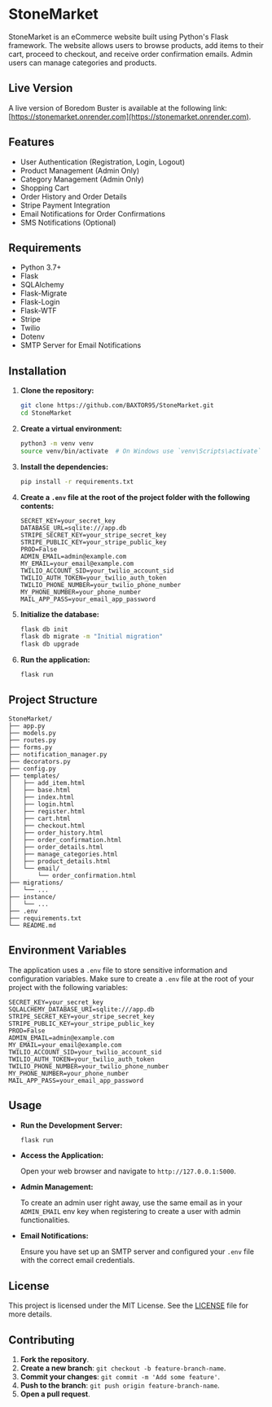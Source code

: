 # StoneMarket

StoneMarket is an eCommerce website built using Python's Flask framework. The website allows users to browse products, add items to their cart, proceed to checkout, and receive order confirmation emails. Admin users can manage categories and products.

## Live Version

A live version of Boredom Buster is available at the following link: [https://stonemarket.onrender.com](https://stonemarket.onrender.com).

## Features

- User Authentication (Registration, Login, Logout)
- Product Management (Admin Only)
- Category Management (Admin Only)
- Shopping Cart
- Order History and Order Details
- Stripe Payment Integration
- Email Notifications for Order Confirmations
- SMS Notifications (Optional)

## Requirements

- Python 3.7+
- Flask
- SQLAlchemy
- Flask-Migrate
- Flask-Login
- Flask-WTF
- Stripe
- Twilio
- Dotenv
- SMTP Server for Email Notifications

## Installation

1. **Clone the repository:**

   ```bash
   git clone https://github.com/BAXTOR95/StoneMarket.git
   cd StoneMarket
   ```

2. **Create a virtual environment:**

   ```bash
   python3 -m venv venv
   source venv/bin/activate  # On Windows use `venv\Scripts\activate`
   ```

3. **Install the dependencies:**

   ```bash
   pip install -r requirements.txt
   ```

4. **Create a `.env` file at the root of the project folder with the following contents:**

   ```plaintext
   SECRET_KEY=your_secret_key
   DATABASE_URL=sqlite:///app.db
   STRIPE_SECRET_KEY=your_stripe_secret_key
   STRIPE_PUBLIC_KEY=your_stripe_public_key
   PROD=False
   ADMIN_EMAIL=admin@example.com
   MY_EMAIL=your_email@example.com
   TWILIO_ACCOUNT_SID=your_twilio_account_sid
   TWILIO_AUTH_TOKEN=your_twilio_auth_token
   TWILIO_PHONE_NUMBER=your_twilio_phone_number
   MY_PHONE_NUMBER=your_phone_number
   MAIL_APP_PASS=your_email_app_password
   ```

5. **Initialize the database:**

   ```bash
   flask db init
   flask db migrate -m "Initial migration"
   flask db upgrade
   ```

6. **Run the application:**

   ```bash
   flask run
   ```

## Project Structure

```plaintext
StoneMarket/
├── app.py
├── models.py
├── routes.py
├── forms.py
├── notification_manager.py
├── decorators.py
├── config.py
├── templates/
│   ├── add_item.html
│   ├── base.html
│   ├── index.html
│   ├── login.html
│   ├── register.html
│   ├── cart.html
│   ├── checkout.html
│   ├── order_history.html
│   ├── order_confirmation.html
│   ├── order_details.html
│   ├── manage_categories.html
│   ├── product_details.html
│   └── email/
│       └── order_confirmation.html
├── migrations/
│   └── ...
├── instance/
│   └── ...
├── .env
├── requirements.txt
└── README.md
```

## Environment Variables

The application uses a `.env` file to store sensitive information and configuration variables. Make sure to create a `.env` file at the root of your project with the following variables:

```plaintext
SECRET_KEY=your_secret_key
SQLALCHEMY_DATABASE_URI=sqlite:///app.db
STRIPE_SECRET_KEY=your_stripe_secret_key
STRIPE_PUBLIC_KEY=your_stripe_public_key
PROD=False
ADMIN_EMAIL=admin@example.com
MY_EMAIL=your_email@example.com
TWILIO_ACCOUNT_SID=your_twilio_account_sid
TWILIO_AUTH_TOKEN=your_twilio_auth_token
TWILIO_PHONE_NUMBER=your_twilio_phone_number
MY_PHONE_NUMBER=your_phone_number
MAIL_APP_PASS=your_email_app_password
```

## Usage

- **Run the Development Server:**

  ```bash
  flask run
  ```

- **Access the Application:**

  Open your web browser and navigate to `http://127.0.0.1:5000`.

- **Admin Management:**

  To create an admin user right away, use the same email as in your `ADMIN_EMAIL` env key when registering to create a user with admin functionalities.

- **Email Notifications:**

  Ensure you have set up an SMTP server and configured your `.env` file with the correct email credentials.

## License

This project is licensed under the MIT License. See the [LICENSE](LICENSE) file for more details.

## Contributing

1. **Fork the repository**.
2. **Create a new branch**: `git checkout -b feature-branch-name`.
3. **Commit your changes**: `git commit -m 'Add some feature'`.
4. **Push to the branch**: `git push origin feature-branch-name`.
5. **Open a pull request**.
